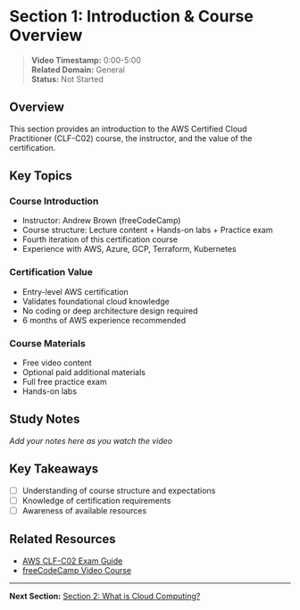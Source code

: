 # Section 1: Introduction & Course Overview

> **Video Timestamp:** 0:00-5:00  
> **Related Domain:** General  
> **Status:** Not Started

## Overview

This section provides an introduction to the AWS Certified Cloud Practitioner (CLF-C02) course, the instructor, and the value of the certification.

## Key Topics

### Course Introduction
- Instructor: Andrew Brown (freeCodeCamp)
- Course structure: Lecture content + Hands-on labs + Practice exam
- Fourth iteration of this certification course
- Experience with AWS, Azure, GCP, Terraform, Kubernetes

### Certification Value
- Entry-level AWS certification
- Validates foundational cloud knowledge
- No coding or deep architecture design required
- 6 months of AWS experience recommended

### Course Materials
- Free video content
- Optional paid additional materials
- Full free practice exam
- Hands-on labs

## Study Notes

*Add your notes here as you watch the video*

## Key Takeaways

- [ ] Understanding of course structure and expectations
- [ ] Knowledge of certification requirements
- [ ] Awareness of available resources

## Related Resources

- [AWS CLF-C02 Exam Guide](https://aws.amazon.com/certification/certified-cloud-practitioner/)
- [freeCodeCamp Video Course](https://www.youtube.com/watch?v=NhDYbskXRgc)

---

**Next Section:** [Section 2: What is Cloud Computing?](../notes/cloud-concepts.md)
